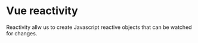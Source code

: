 # Vue reactivity

Reactivity allw us to create Javascript reactive objects that can be watched for changes.